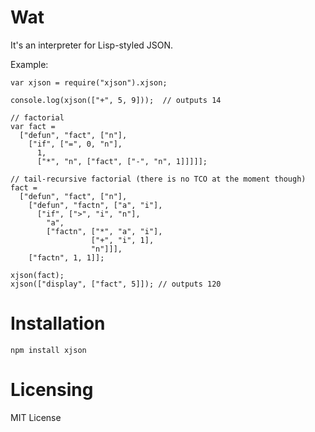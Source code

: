 Wat
===

It's an interpreter for Lisp-styled JSON.

Example:

    var xjson = require("xjson").xjson;

    console.log(xjson(["+", 5, 9]));  // outputs 14

    // factorial
    var fact =
      ["defun", "fact", ["n"],
        ["if", ["=", 0, "n"],
          1,
          ["*", "n", ["fact", ["-", "n", 1]]]]];

    // tail-recursive factorial (there is no TCO at the moment though)
    fact =
      ["defun", "fact", ["n"],
        ["defun", "factn", ["a", "i"],
          ["if", [">", "i", "n"],
            "a",
            ["factn", ["*", "a", "i"],
                      ["+", "i", 1],
                      "n"]]],
        ["factn", 1, 1]];

    xjson(fact);
    xjson(["display", ["fact", 5]]); // outputs 120

Installation
============

    npm install xjson

Licensing
========

MIT License
